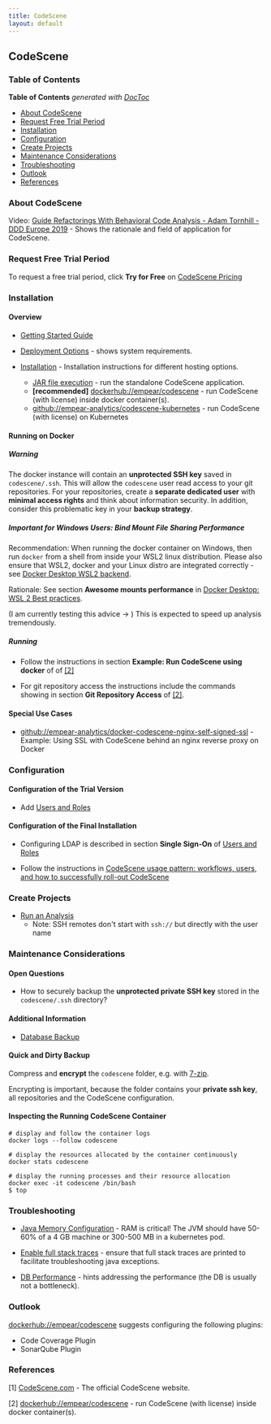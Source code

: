 ```yaml
---
title: CodeScene
layout: default
---
```


## CodeScene

### Table of Contents

<!-- START doctoc generated TOC please keep comment here to allow auto update -->
<!-- DON'T EDIT THIS SECTION, INSTEAD RE-RUN doctoc TO UPDATE -->
**Table of Contents**  *generated with [DocToc](https://github.com/thlorenz/doctoc)*

- [About CodeScene](#about-codescene)
- [Request Free Trial Period](#request-free-trial-period)
- [Installation](#installation)
- [Configuration](#configuration)
- [Create Projects](#create-projects)
- [Maintenance Considerations](#maintenance-considerations)
- [Troubleshooting](#troubleshooting)
- [Outlook](#outlook)
- [References](#references)

<!-- END doctoc generated TOC please keep comment here to allow auto update -->

### About CodeScene

Video: [Guide Refactorings With Behavioral Code Analysis - Adam Tornhill - DDD Europe 2019](https://www.youtube.com/watch?v=okT9xZc6UtY) - Shows the rationale and field of application for CodeScene.

### Request Free Trial Period

To request a free trial period, click **Try for Free** on [CodeScene Pricing](https://codescene.com/pricing)

### Installation

#### Overview

- [Getting Started Guide](https://docs.enterprise.codescene.io/versions/4.5.0/getting-started/index.html)

- [Deployment Options](https://docs.enterprise.codescene.io/versions/4.5.0/getting-started/deployment-options.html) - shows system requirements.

- [Installation](https://docs.enterprise.codescene.io/versions/4.5.0/getting-started/installation.html#) - Installation instructions for different hosting options.
  - [JAR file execution](https://docs.enterprise.codescene.io/versions/4.5.0/getting-started/installation.html#run-the-standalone-codescene-application) - run the standalone CodeScene application.
  - **[recommended]** [dockerhub://empear/codescene](https://hub.docker.com/r/empear/codescene) - run CodeScene (with license) inside docker container(s).
  - [github://empear-analytics/codescene-kubernetes](https://github.com/empear-analytics/codescene-kubernetes) - run CodeScene (with license) on Kubernetes

#### Running on Docker

##### Warning

 The docker instance will contain an **unprotected SSH key** saved in `codescene/.ssh`. This will allow the `codescene` user read access to your git repositories. For your repositories, create a **separate dedicated user** with **minimal access rights** and think about information security. In addition, consider this problematic key in your **backup strategy**.

##### Important for Windows Users: Bind Mount File Sharing Performance

Recommendation: When running the docker container on Windows, then run `docker` from a shell from inside your WSL2 linux distribution. Please also ensure that WSL2, docker and your Linux distro are integrated correctly - see [Docker Desktop WSL2 backend](https://docs.docker.com/desktop/windows/wsl/).

Rationale: See section **Awesome mounts performance** in [Docker Desktop: WSL 2 Best practices](https://www.docker.com/blog/docker-desktop-wsl-2-best-practices/).

(I am currently testing this advice &rarr; ) This is expected to speed up analysis tremendously.

##### Running

- Follow the instructions in section **Example: Run CodeScene using docker** of of [[2]](ref-2)

- For git repository access the instructions include the commands showing in section **Git Repository Access** of [[2]](ref-2).

#### Special Use Cases

- [github://empear-analytics/docker-codescene-nginx-self-signed-ssl](https://github.com/empear-analytics/docker-codescene-nginx-self-signed-ssl#prepare-the-host-and-reverse-proxy-configuration-for-letsencrypt-ssl-certificate) - Example: Using SSL with CodeScene behind an nginx reverse proxy on Docker

### Configuration

#### Configuration of the Trial Version

- Add [Users and Roles](https://docs.enterprise.codescene.io/versions/4.5.0/configuration/users-and-roles.html)

#### Configuration of the Final Installation

- Configuring LDAP is described in section **Single Sign-On** of [Users and Roles](https://docs.enterprise.codescene.io/versions/4.5.0/configuration/users-and-roles.html#single-sign-on)

- Follow the instructions in [CodeScene usage pattern: workflows, users, and how to successfully roll-out CodeScene](https://docs.enterprise.codescene.io/versions/4.5.0/getting-started/codescene-usage-patterns.html)

### Create Projects

- [Run an Analysis](https://docs.enterprise.codescene.io/versions/4.5.0/getting-started/run-an-analysis.html)
  - Note: SSH remotes don't start with `ssh://` but directly with the user name

### Maintenance Considerations

#### Open Questions

- How to securely backup the **unprotected private SSH key** stored in the `codescene/.ssh` directory?

#### Additional Information

- [Database Backup](https://docs.enterprise.codescene.io/versions/4.5.0/getting-started/installation.html#db-backup)

#### Quick and Dirty Backup

Compress and **encrypt** the `codescene` folder, e.g. with [7-zip](https://7-zip.org).

Encrypting is important, because the folder contains your **private ssh key**, all repositories and the CodeScene configuration.

#### Inspecting the Running CodeScene Container

```shell
# display and follow the container logs
docker logs --follow codescene

# display the resources allocated by the container continuously
docker stats codescene

# display the running processes and their resource allocation
docker exec -it codescene /bin/bash
$ top
```

### Troubleshooting

- [Java Memory Configuration](https://docs.enterprise.codescene.io/versions/4.5.0/getting-started/installation.html#configure-the-available-memory) - RAM is critical! The JVM should have 50-60% of a 4 GB machine or 300-500 MB in a kubernetes pod.

- [Enable full stack traces](https://docs.enterprise.codescene.io/versions/4.5.0/getting-started/installation.html#avoid-missing-stack-traces) - ensure that full stack traces are printed to facilitate troubleshooting java exceptions.

- [DB Performance](https://docs.enterprise.codescene.io/versions/4.5.0/getting-started/installation.html#external-db-performance) - hints addressing the performance (the DB is usually not a bottleneck).

### Outlook

[dockerhub://empear/codescene](https://hub.docker.com/r/empear/codescene) suggests configuring the following plugins:

- Code Coverage Plugin
- SonarQube Plugin

### References

<a name="ref-1">[1]</a> [CodeScene.com](https://codescene.com) - The official CodeScene website.

<a name="ref-2">[2]</a> [dockerhub://empear/codescene](https://hub.docker.com/r/empear/codescene) - run CodeScene (with license) inside docker container(s).
